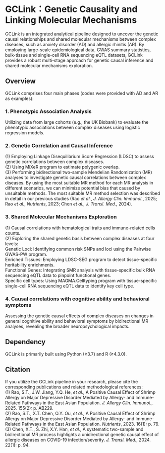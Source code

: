 # GCLink：Genetic Causality and Linking Molecular Mechanisms
GCLink is an integrated analytical pipeline designed to uncover the genetic causal relationships and shared molecular mechanisms between complex diseases, such as anxiety disorder (AD) and allergic rhinitis (AR). By employing large-scale epidemiological data, GWAS summary statistics, bulk-tissue and single-cell RNA sequencing eQTL datasets, GCLink provides a robust multi-stage approach for genetic causal inference and shared molecular mechanisms exploration.
## Overview
GCLink comprises four main phases (codes were provided with AD and AR as examples):
### 1.	Phenotypic Association Analysis
Utilizing data from large cohorts (e.g., the UK Biobank) to evaluate the phenotypic associations between complex diseases using logistic regression models.
### 2.	Genetic Correlation and Causal Inference
(1) Employing Linkage Disequilibrium Score Regression (LDSC) to assess genetic correlations between complex diseases.\
(2) Using MiXeR program to estimate polygenic overlap.\
(3) Performing bidirectional two-sample Mendelian Randomization (MR) analyses to investigate genetic causal correlations between complex diseases. By using the most suitable MR method for each MR analysis in different scenarios, we can minimize potential bias that caused by unsuitable methods. The most suitable MR method selection was described in detail in our previous studies (Rao _et al._, _J. Allergy Clin. Immunol._, 2025; Rao _et al._, _Nutrients_, 2023; Chen _et al._, _J. Transl. Med._, 2024).
### 3.	Shared Molecular Mechanisms Exploration
(1) Causal correlations with hematological traits and immune-related cells counts.  
(2) Exploring the shared genetic basis between complex diseases at four levels:\
Genetic Loci: Identifying common risk SNPs and loci using the Pairwise GWAS-PW program.\
Enriched Tissues: Employing LDSC-SEG program to detect tissue-specific heritability enrichments.\
Functional Genes: Integrating SMR analysis with tissue-specific bulk RNA sequencing eQTL data to pinpoint functional genes.\
Specific cell types: Using MAGMA.Celltyping program with tissue-specific single-cell RNA sequencing eQTL data to identify key cell type.
### 4.	Causal correlations with cognitive ability and behavioral symptoms 
Assessing the genetic causal effects of complex diseases on changes in general cognitive ability and behavioral symptoms by bidirectional MR analyses, revealing the broader neuropsychological impacts.
## Dependency
GCLink is primarily built using Python (≥3.7) and R (≥4.3.0). 
## Citation
If you utilize the GCLink pipeline in your research, please cite the corresponding publications and related methodological references:  
(1)	Rao, S.T., J.W. Jiang, Y.Q. He, _et al._, A Positive Causal Effect of Shrimp Allergy on Major Depressive Disorder Mediated by Allergy- and Immune-Related Pathways in the East Asian Population. _J. Allergy Clin. Immunol._, 2025. 155(2): p. AB229.\
(2)	Rao, S.T., X.T. Chen, O.Y. Ou, _et al._, A Positive Causal Effect of Shrimp Allergy on Major Depressive Disorder Mediated by Allergy- and Immune-Related Pathways in the East Asian Population. _Nutrients_, 2023. 16(1): p. 79.\
(3)	Chen, X.T., S. Zhi, X.Y. Han, _et al._, A systematic two-sample and bidirectional MR process highlights a unidirectional genetic causal effect of allergic diseases on COVID-19 infection/severity. _J. Transl. Med._, 2024. 22(1): p. 94.
